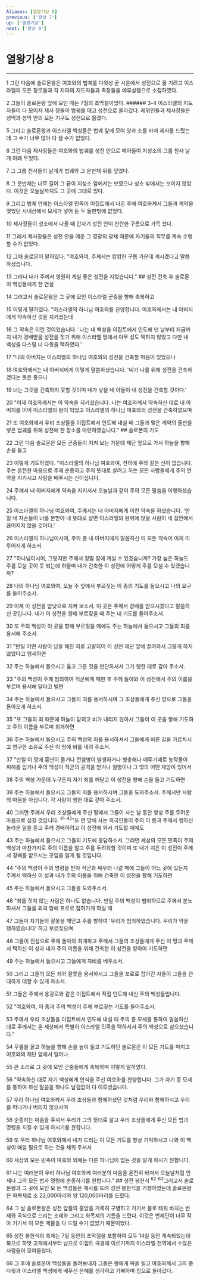 ```yaml
---
Aliases: [열왕기상 8]
previous: ['왕상 7']
up: ['열왕기상']
next: ['왕상 9']
---
```

# 열왕기상 8

***


1 그런 다음에 솔로몬왕은 여호와의 법궤를 다윗성 곧 시온에서 성전으로 옮 기려고 이스라엘의 모든 장로들과 각 지파의 지도자들과 족장들을 예루살렘으로 소집하였다. 

2 그들이 솔로몬왕 앞에 모인 때는 7월의 초막절이었다. ###### 3-4 이스라엘의 지도자들이 다 모이자 제사 장들이 법궤를 메고 성전으로 올라갔다. 레위인들과 제사장들은 성막과 성막 안의 모든 기구도 성전으로 옮겼다. 

5 그리고 솔로몬왕과 이스라엘 백성들은 법궤 앞에 모여 양과 소를 바쳐 제사를 드렸는데 그 수가 너무 많아 다 셀 수가 없었다. 

6 그런 다음 제사장들은 여호와의 법궤를 성전 안으로 메어들여 지성소의 그룹 천사 날개 아래 두었다. 

7 그 그룹 천사들의 날개가 법궤와 그 운반채 위를 덮었다. 

8 그 운반채는 너무 길어 그 끝이 지성소 앞에서는 보였으나 성소 밖에서는 보이지 않았다. 이것은 오늘날까지도 그 곳에 그대로 있다. 

9 그리고 법궤 안에는 이스라엘 민족이 이집트에서 나온 후에 여호와께서 그들과 계약을 맺었던 시내산에서 모세가 넣어 둔 두 돌판밖에 없었다. 

10 제사장들이 성소에서 나올 때 갑자기 성전 안이 찬란한 구름으로 가득 찼다. 

11 그래서 제사장들은 성전 안을 메운 그 영광의 광채 때문에 자기들의 직무를 계속 수행할 수가 없었다. 

12 그때 솔로몬이 말하였다. "여호와여, 주께서는 캄캄한 구름 가운데 계시겠다고 말씀하셨습니다. 

13 그러나 내가 주께서 영원히 계실 좋은 성전을 지었습니다." ## 성전 건축 후 솔로몬이 백성들에게 한 연설 

14 그러고서 솔로몬왕은 그 곳에 모인 이스라엘 군중을 향해 축복하고 

15 이렇게 말하였다. "이스라엘의 하나님 여호와를 찬양합니다. 여호와께서는 내 아버지에게 약속하신 것을 지키셨는데 

16 그 약속은 이런 것이었습니다. '나는 내 백성을 이집트에서 인도해 낸 날부터 지금까지 내가 경배받을 성전을 짓기 위해 이스라엘 땅에서 아무 성도 택하지 않았고 다만 내 백성을 다스릴 너 다윗을 택하였다.' 

17 "나의 아버지는 이스라엘의 하나님 여호와의 성전을 건축할 마음이 있었으나 

18 여호와께서는 내 아버지에게 이렇게 말씀하셨습니다. '네가 나를 위해 성전을 건축하겠다는 뜻은 좋으나 

19 너는 그것을 건축하지 못할 것이며 네가 낳을 네 아들이 내 성전을 건축할 것이다.' 

20 "이제 여호와께서는 이 약속을 지키셨습니다. 나는 여호와께서 약속하신 대로 내 아버지를 이어 이스라엘의 왕이 되었고 이스라엘의 하나님 여호와의 성전을 건축하였으며 

21 또 여호와께서 우리 조상들을 이집트에서 인도해 내실 때 그들과 맺은 계약의 돌판을 넣은 법궤를 위해 성전에 한 장소를 마련하였습니다." ## 솔로몬의 기도 

22 그런 다음 솔로몬은 모든 군중들이 지켜 보는 가운데 제단 앞으로 가서 하늘을 향해 손을 들고 

23 이렇게 기도하였다. "이스라엘의 하나님 여호와여, 천하에 주와 같은 신이 없습니다. 주는 온전한 마음으로 주께 순종하고 주의 뜻대로 살려고 하는 모든 사람들에게 주의 언약을 지키시고 사랑을 베푸시는 신이십니다. 

24 주께서 내 아버지에게 약속을 지키셔서 오늘날과 같이 주의 모든 말씀을 이행하셨습니다. 

25 이스라엘의 하나님 여호와여, 주께서는 내 아버지에게 이런 약속을 하셨습니다. '만일 네 자손들이 너를 본받아 내 뜻대로 살면 이스라엘의 왕위에 앉을 사람이 네 집안에서 끊어지지 않을 것이다.' 

26 이스라엘의 하나님이시여, 주의 종 내 아버지에게 말씀하신 이 모든 약속이 이제 이루어지게 하소서. 

27 "하나님이시여, 그렇지만 주께서 정말 땅에 계실 수 있겠습니까? 가장 높은 하늘도 주를 모실 곳이 못 되는데 하물며 내가 건축한 이 성전에 어떻게 주를 모실 수 있겠습니까? 

28 나의 하나님 여호와여, 오늘 주 앞에서 부르짖는 이 종의 기도를 들으시고 나의 요구를 들어주소서. 

29 이제 이 성전을 밤낮으로 지켜 보소서. 이 곳은 주께서 경배를 받으시겠다고 말씀하신 곳입니다. 내가 이 성전을 향해 부르짖을 때 주는 내 기도를 들어주소서. 

30 또 주의 백성이 이 곳을 향해 부르짖을 때에도 주는 하늘에서 들으시고 그들의 죄를 용서해 주소서. 

31 "만일 어떤 사람이 남을 해친 죄로 고발되어 이 성전 제단 앞에 끌려와서 그렇게 하지 않았다고 맹세하면 

32 주는 하늘에서 들으시고 옳고 그른 것을 판단하셔서 그가 행한 대로 갚아 주소서. 

33 "주의 백성이 주께 범죄하여 적군에게 패한 후 주께 돌아와 이 성전에서 주의 이름을 부르며 용서해 달라고 빌면 

34 주는 하늘에서 들으시고 그들의 죄를 용서하시며 그 조상들에게 주신 땅으로 그들을 돌아오게 하소서. 

35 "또 그들의 죄 때문에 하늘이 닫히고 비가 내리지 않아서 그들이 이 곳을 향해 기도하고 주의 이름을 부르며 회개하면 

36 주는 하늘에서 들으시고 주의 백성의 죄를 용서하셔서 그들에게 바른 길을 가르치시고 영구한 소유로 주신 이 땅에 비를 내려 주소서. 

37 "만일 이 땅에 흉년이 들거나 전염병이 발생하거나 병충해나 메뚜기떼로 농작물이 피해를 입거나 주의 백성이 적군의 공격을 받거나 질병이나 그 밖의 어떤 재앙이 있어서 

38 주의 백성 가운데 누구든지 자기 죄를 깨닫고 이 성전을 향해 손을 들고 기도하면 

39 주는 하늘에서 들으시고 그들의 죄를 용서하시며 그들을 도와주소서. 주께서만 사람의 마음을 아십니다. 각 사람이 행한 대로 갚아 주소서. 

40 그러면 주께서 우리 조상들에게 주신 땅에서 그들이 사는 날 동안 항상 주를 두려운 마음으로 섬길 것입니다. <sup class="versenum">41-42</sup>"또 먼 땅에 사는 외국인들이 주의 이 름과 주께서 행하신 놀라운 일을 듣고 주께 경배하려고 이 성전에 와서 기도할 때에도 

43 주는 하늘에서 들으시고 그들의 기도에 응답하소서. 그러면 세상의 모든 민족이 주의 백성과 마찬가지로 주의 이름을 알고 주를 두려워할 것이며 또 내가 지은 이 성전이 주께서 경배를 받으시는 곳임을 알게 될 것입니다. 

44 "주의 백성이 주의 명령을 받아 적군과 싸우러 나갈 때에 그들이 어느 곳에 있든지 주께서 택하신 이 성과 내가 주의 이름을 위해 건축한 이 성전을 향해 기도하면 

45 주는 하늘에서 들으시고 그들을 도와주소서. 

46 "죄를 짓지 않는 사람은 하나도 없습니다. 만일 주의 백성이 범죄하므로 주께서 분노하셔서 그들을 외국 땅에 포로로 잡혀가게 하실 때 

47 그들이 자기들의 잘못을 깨닫고 주를 향하여 '우리가 범죄하였습니다. 우리가 악을 행하였습니다' 하고 부르짖으며 

48 그들이 진심으로 주께 돌아와 회개하고 주께서 그들의 조상들에게 주신 이 땅과 주께서 택하신 이 성과 내가 주의 이름을 위해 건축한 이 성전을 향하여 기도하면 

49 주는 하늘에서 들으시고 그들에게 자비를 베푸소서. 

50 그리고 그들의 모든 죄와 잘못을 용서하시고 그들을 포로로 잡아간 자들이 그들을 관대하게 대할 수 있게 하소서. 

51 그들은 주께서 용광로와 같은 이집트에서 직접 인도해 내신 주의 백성들입니다. 

52 "여호와여, 이 종과 주의 백성이 주께 부르짖는 기도를 들어주소서. 

53 주께서 우리 조상들을 이집트에서 인도해 내실 때 주의 종 모세를 통하여 말씀하신 대로 주께서는 온 세상에서 특별히 이스라엘 민족을 택하셔서 주의 백성으로 삼으셨습니다." 

54 무릎을 꿇고 하늘을 향해 손을 높이 들고 기도하던 솔로몬은 이 모든 기도를 마치고 여호와의 제단 앞에서 일어나 

55 큰 소리로 그 곳에 모인 군중들에게 축복하며 이렇게 말하였다. 

56 "약속하신 대로 자기 백성에게 안식을 주신 여호와를 찬양합니다. 그가 자기 종 모세를 통하여 하신 말씀을 하나도 남김없이 다 이루셨습니다. 

57 우리 하나님 여호와께서 우리 조상들과 함께하셨던 것처럼 우리와 함께하시고 우리를 떠나거나 버리지 않으시며 

58 순종하는 마음을 주셔서 우리가 그의 뜻대로 살고 우리 조상들에게 주신 모든 법과 명령을 지킬 수 있게 하시기를 원합니다. 

59 또 우리 하나님 여호와께서 내가 드리는 이 모든 기도를 항상 기억하시고 나와 이 백성이 매일 필요로 하는 것을 채워 주셔서 

60 세상의 모든 민족이 여호와 외에는 다른 하나님이 없는 것을 알게 하시기 원합니다. 

61 나는 여러분이 우리 하나님 여호와께 여러분의 마음을 온전히 바쳐서 오늘날처럼 언제나 그의 모든 법과 명령에 순종하기를 원합니다." ## 성전 봉헌식 <sup class="versenum">62-63</sup>그러고서 솔로몬왕과 그 곳에 모인 모 든 백성들은 제사를 드려 성전 봉헌식을 거행하였는데 솔로몬왕은 화목제로 소 22,000마리와 양 120,000마리를 드렸다. 

64 그 날 솔로몬왕은 성전 앞뜰의 중앙을 거룩히 구별하고 거기서 불로 태워 바치는 번제와 곡식으로 드리는 소제와 그리고 화목제의 기름을 드렸다. 이것은 번제단이 너무 작아 거기서 이 모든 제물을 다 드릴 수가 없었기 때문이었다. 

65 성전 봉헌식의 축제는 7일 동안의 초막절을 포함하여 모두 14일 동안 계속되었는데 북으로 하맛 고개에서부터 남으로 이집트 국경에 이르기까지 이스라엘 전역에서 수많은 사람들이 모여들었다. 

66 그 후에 솔로몬이 백성들을 돌려보내자 그들은 왕에게 복을 빌고 여호와께서 그의 종 다윗과 이스라엘 백성에게 베푸신 은혜를 생각하고 기뻐하며 집으로 돌아갔다.
